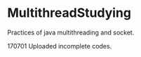 # MultithreadStudying
Practices of java multithreading and socket.

170701 Uploaded incomplete codes.
